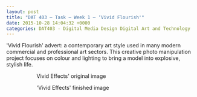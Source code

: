 ```yaml
---
layout: post
title: "DAT 403 – Task – Week 1 – ‘Vivid Flourish'"
date: 2015-10-28 14:04:32 +0000
categories: DAT403 - Digital Media Design Digital Art and Technology
---
```


<!-- wp:paragraph -->
<p>'Vivid Flourish' advert: a contemporary art style used in many modern commercial and professional art sectors. This creative photo manipulation project focuses on colour and lighting to bring a model into explosive, stylish life.</p>
<!-- /wp:paragraph -->

<!-- wp:gallery {"linkTo":"media","sizeSlug":"medium"} -->
<figure class="wp-block-gallery has-nested-images columns-default is-cropped"><!-- wp:image {"id":721,"sizeSlug":"medium","linkDestination":"media"} -->
<figure class="wp-block-image size-medium"><a href="{{ site.baseurl }}/wp-content/uploads/2023/05/Vivid-Effects-cutout.jpg"><img src="https://www.circleseven.co.uk/wp-content/uploads/2023/05/Vivid-Effects-cutout-200x300.jpg" alt="" class="wp-image-721"/></a><figcaption class="wp-element-caption">Vivid Effects' original image</figcaption></figure>
<!-- /wp:image -->

<!-- wp:image {"id":722,"sizeSlug":"medium","linkDestination":"media"} -->
<figure class="wp-block-image size-medium"><a href="{{ site.baseurl }}/wp-content/uploads/2023/05/Vivid-Effects.jpg"><img src="https://www.circleseven.co.uk/wp-content/uploads/2023/05/Vivid-Effects-200x300.jpg" alt="" class="wp-image-722"/></a><figcaption class="wp-element-caption">'Vivid Effects' finished image</figcaption></figure>
<!-- /wp:image --></figure>
<!-- /wp:gallery -->